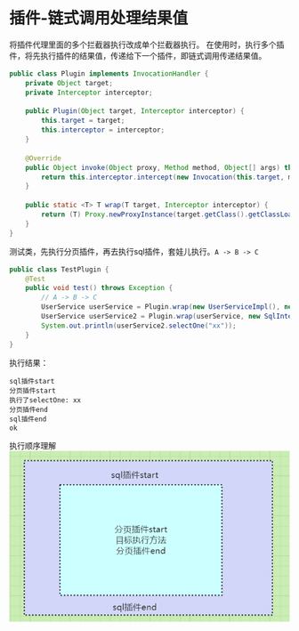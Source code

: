 # 插件-链式调用处理结果值

将插件代理里面的多个拦截器执行改成单个拦截器执行。
在使用时，执行多个插件，将先执行插件的结果值，传递给下一个插件，即链式调用传递结果值。

```java
public class Plugin implements InvocationHandler {
    private Object target;
    private Interceptor interceptor;

    public Plugin(Object target, Interceptor interceptor) {
        this.target = target;
        this.interceptor = interceptor;
    }

    @Override
    public Object invoke(Object proxy, Method method, Object[] args) throws Throwable {
        return this.interceptor.intercept(new Invocation(this.target, method, args));
    }

    public static <T> T wrap(T target, Interceptor interceptor) {
        return (T) Proxy.newProxyInstance(target.getClass().getClassLoader(), target.getClass().getInterfaces(), new Plugin(target, interceptor));
    }
}
```

测试类，先执行分页插件，再去执行sql插件，套娃儿执行。`A -> B -> C`

```java
public class TestPlugin {
    @Test
    public void test() throws Exception {
        // A -> B -> C
        UserService userService = Plugin.wrap(new UserServiceImpl(), new LimitInterceptor());
        UserService userService2 = Plugin.wrap(userService, new SqlInterceptor());
        System.out.println(userService2.selectOne("xx"));
    }
}
```

执行结果：

```shell
sql插件start
分页插件start
执行了selectOne: xx
分页插件end
sql插件end
ok
```

执行顺序理解
![](./images/47-插件-链式调用处理结果值_1738638801750.png)
